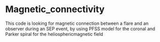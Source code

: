 # Magnetic_connectivity
This code is looking for magnetic connection between a flare and an observer during an SEP event, by using PFSS model for the coronal and Parker spiral for the heliosphericmagnetic field
